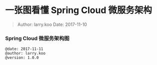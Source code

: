 一张图看懂 Spring Cloud 微服务架构
===

> Author: larry.koo Date: 2017-11-10

### Spring Cloud 微服务架构图

```
@date: 2017-11-11
@author: larry.koo
@version: 1.0.0
```